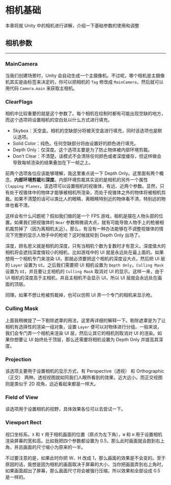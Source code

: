 # 相机基础

本章将就 Unity 中的相机进行讲解，介绍一下基础参数的使用和调整

## 相机参数

---

### MainCamera

当我们创建场景时，Unity 会自动生成一个主摄像机。不过呢，哪个相机是主摄像机其实是由标签来决定的，你可以把相机的 `Tag` 修改成 `MainCamera`，然后就可以用代码 `Camera.main` 来获取主相机。

### ClearFlags

相机中比较重要的就是这个参数了。每个相机在绘制时都有可能出现空缺的地方，而这个选项将设置相机的空白处以什么方式进行填充。

* Skybox：天空盒。相机的空缺部分将被天空盒进行填充，同时该选项也是默认选项。
* Solid Color：纯色。任何空缺部分将由设置好的颜色进行填充。
* Depth Only：仅深度。这个选项主要是为了防止物体被内部环境剪裁。
* Don't Clear：不清楚。该模式不会清除任何颜色或者深度缓存，但这样做会导致每帧渲染的结果叠加在下一帧之上。

前两个选项各位应该能够理解，我这里重点说一下 Depth Only。这里面有两个概念，**内部环境剪裁**和**深度**。内部环境剪裁其实说的是相机的另外一个属性 `Clapping Planes`，该选项可以设置相机的视锥体，有远、近两个参数。显然，只有处于视锥体中的物体才能够被相机所渲染，而处于视锥体之外的物体将被相机剪裁。如果不清楚的话可以类比人的眼睛，离眼睛特别近的物体看不清，特别远的物体也看不清。

这样会有什么问题呢？假如我们做的是一个 FPS 游戏，相机是摆在人物头部的位置。如果我们把视锥体的 `Near` 参数稍微调大点，就有可能导致人物手上的枪被相机裁剪掉了（因为离相机太近）。那么，有没有一种办法能够在不调整视锥体的情况下完整的显示人物手中的枪呢？这时候就轮到 Depth Only 出场了。

深度，顾名思义就是相机的深度，只有当相机个数为复数时才有意义。深度值大的相机将会遮挡深度值较小的相机，比如游戏中的 UI 就是永远处在最上面的。如果想用一个相机专门来渲染 UI，那就必须要把这个相机的深度设大点，然后把 UI 层的 `Layer` 设置为 `UI`。之后我们需要把 UI 相机设置为 `Depth Only`，`Culling Mask` 设置为 `UI`，并且要让主相机的 `Culling Mask` 取消对 UI 的显示。这样一来，由于 UI 相机的深度高于主相机，并且主相机不会显示 UI，所以 UI 层就会永远处在画面的顶层。

同理，如果不想让枪被剪裁掉，也可以仿照 UI 弄一个专门的相机来显示枪。

### Culling Mask

上面我稍微提了一下剔除遮罩的用法，这里再详细的解释一下。剔除遮罩是为了让相机有选择性的渲染一组对象，设置 `Layer` 便可以对物体进行分组。一般来说，我们会专门弄一个相机来渲染 UI 层，然后让其它的相机则取消对 UI 的渲染。如果你想要让 UI 始终处于顶层，那么还需要将相机设置为 Depth Only 并提高其深度。

### Projection

该选项主要用于设置相机的显示方式，有 Perspective（透视） 和 Orthographic（正交） 两种。透视视图就如同我们人眼所看到的效果，近大远小。而正交视图则是类似于 2D 视角，远近看起来都是一样大。

### Field of View

该选项用于设置相机的视野，具体效果各位可以去尝试一下。

### Viewport Rect

视口坐标系。`X` 和 `Y` 用于相机画面的位置（原点为左下角），`W` 和 `H` 用于设置相机渲染屏幕的宽和高。比如我把四个参数都设置为 0.5，那么此时画面就会跑到右上角，并且画面的尺寸缩小为原来的一半。

不过要注意的是，如果此时你把 W、H 改成 1，那么画面的效果是不会变的。至于原因的话，我想是因为相机的画面取决于屏幕的大小，当你把画面弄到右上角时，如果画面超出了屏幕，那么画面尺寸将会被强行压缩，所以效果和全部设成 0.5 是一样的。